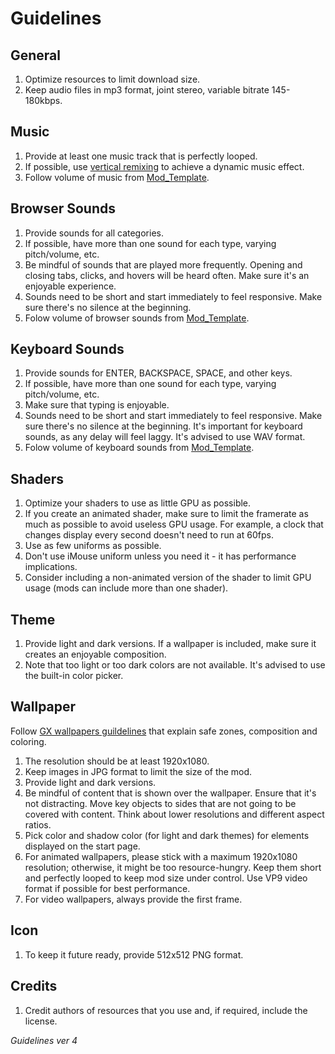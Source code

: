 # Guidelines

## General

1. Optimize resources to limit download size.
2. Keep audio files in mp3 format, joint stereo, variable bitrate 145-180kbps.

## Music

1. Provide at least one music track that is perfectly looped.
2. If possible, use [vertical remixing](mods.md#background-music) to achieve a dynamic music effect.
3. Follow volume of music from [Mod_Template](Mod_Template/music).

## Browser Sounds

1. Provide sounds for all categories.
2. If possible, have more than one sound for each type, varying pitch/volume, etc.
3. Be mindful of sounds that are played more frequently. Opening and closing tabs, clicks, and hovers will be heard often. Make sure it's an enjoyable experience.
4. Sounds need to be short and start immediately to feel responsive. Make sure there's no silence at the beginning.
5. Folow volume of browser sounds from [Mod_Template](Mod_Template/sound).

## Keyboard Sounds

1. Provide sounds for ENTER, BACKSPACE, SPACE, and other keys.
2. If possible, have more than one sound for each type, varying pitch/volume, etc.
3. Make sure that typing is enjoyable.
4. Sounds need to be short and start immediately to feel responsive. Make sure there's no silence at the beginning. It's important for keyboard sounds, as any delay will feel laggy. It's advised to use WAV format.
5. Folow volume of keyboard sounds from [Mod_Template](Mod_Template/keyboard).

## Shaders

1. Optimize your shaders to use as little GPU as possible.
2. If you create an animated shader, make sure to limit the framerate as much as possible to avoid useless GPU usage. For example, a clock that changes display every second doesn't need to run at 60fps.
3. Use as few uniforms as possible.
4. Don't use iMouse uniform unless you need it - it has performance implications.
5. Consider including a non-animated version of the shader to limit GPU usage (mods can include more than one shader).

## Theme

1. Provide light and dark versions. If a wallpaper is included, make sure it creates an enjoyable composition.
2. Note that too light or too dark colors are not available. It's advised to use the built-in color picker.

## Wallpaper

Follow [GX wallpapers guildelines](GXWallpaperGuidelines.pdf) that explain safe zones, composition and coloring. 

1. The resolution should be at least 1920x1080.
2. Keep images in JPG format to limit the size of the mod.
3. Provide light and dark versions.
4. Be mindful of content that is shown over the wallpaper. Ensure that it's not distracting. Move key objects to sides that are not going to be covered with content. Think about lower resolutions and different aspect ratios.
5. Pick color and shadow color (for light and dark themes) for elements displayed on the start page.
6. For animated wallpapers, please stick with a maximum 1920x1080 resolution; otherwise, it might be too resource-hungry. Keep them short and perfectly looped to keep mod size under control. Use VP9 video format if possible for best performance.
7. For video wallpapers, always provide the first frame.

## Icon

1. To keep it future ready, provide 512x512 PNG format.

## Credits

1. Credit authors of resources that you use and, if required, include the license.


_Guidelines ver 4_
